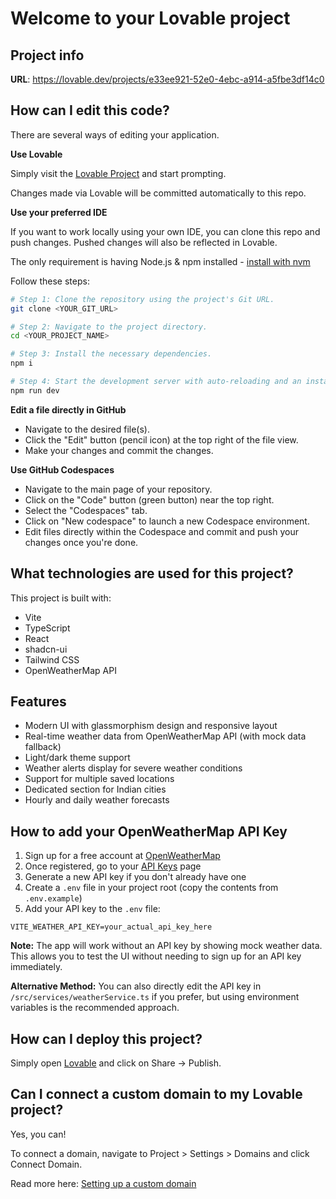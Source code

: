 # Welcome to your Lovable project

## Project info

**URL**: https://lovable.dev/projects/e33ee921-52e0-4ebc-a914-a5fbe3df14c0

## How can I edit this code?

There are several ways of editing your application.

**Use Lovable**

Simply visit the [Lovable Project](https://lovable.dev/projects/e33ee921-52e0-4ebc-a914-a5fbe3df14c0) and start prompting.

Changes made via Lovable will be committed automatically to this repo.

**Use your preferred IDE**

If you want to work locally using your own IDE, you can clone this repo and push changes. Pushed changes will also be reflected in Lovable.

The only requirement is having Node.js & npm installed - [install with nvm](https://github.com/nvm-sh/nvm#installing-and-updating)

Follow these steps:

```sh
# Step 1: Clone the repository using the project's Git URL.
git clone <YOUR_GIT_URL>

# Step 2: Navigate to the project directory.
cd <YOUR_PROJECT_NAME>

# Step 3: Install the necessary dependencies.
npm i

# Step 4: Start the development server with auto-reloading and an instant preview.
npm run dev
```

**Edit a file directly in GitHub**

- Navigate to the desired file(s).
- Click the "Edit" button (pencil icon) at the top right of the file view.
- Make your changes and commit the changes.

**Use GitHub Codespaces**

- Navigate to the main page of your repository.
- Click on the "Code" button (green button) near the top right.
- Select the "Codespaces" tab.
- Click on "New codespace" to launch a new Codespace environment.
- Edit files directly within the Codespace and commit and push your changes once you're done.

## What technologies are used for this project?

This project is built with:

- Vite
- TypeScript
- React
- shadcn-ui
- Tailwind CSS
- OpenWeatherMap API

## Features

- Modern UI with glassmorphism design and responsive layout
- Real-time weather data from OpenWeatherMap API (with mock data fallback)
- Light/dark theme support
- Weather alerts display for severe weather conditions
- Support for multiple saved locations
- Dedicated section for Indian cities
- Hourly and daily weather forecasts

## How to add your OpenWeatherMap API Key

1. Sign up for a free account at [OpenWeatherMap](https://home.openweathermap.org/users/sign_up)
2. Once registered, go to your [API Keys](https://home.openweathermap.org/api_keys) page
3. Generate a new API key if you don't already have one
4. Create a `.env` file in your project root (copy the contents from `.env.example`)
5. Add your API key to the `.env` file:

```
VITE_WEATHER_API_KEY=your_actual_api_key_here
```

**Note:** The app will work without an API key by showing mock weather data. This allows you to test the UI without needing to sign up for an API key immediately.

**Alternative Method:** You can also directly edit the API key in `/src/services/weatherService.ts` if you prefer, but using environment variables is the recommended approach.

## How can I deploy this project?

Simply open [Lovable](https://lovable.dev/projects/e33ee921-52e0-4ebc-a914-a5fbe3df14c0) and click on Share -> Publish.

## Can I connect a custom domain to my Lovable project?

Yes, you can!

To connect a domain, navigate to Project > Settings > Domains and click Connect Domain.

Read more here: [Setting up a custom domain](https://docs.lovable.dev/tips-tricks/custom-domain#step-by-step-guide)
